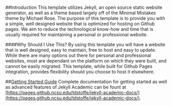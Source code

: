 ##Introduction
This template utilizes Jekyll, an open source static website generator, as well as a theme based largely off of the Minimal Mistakes theme by Michael Rose. The purpose of this template is to provide you with a simple, well designed website that is optimized for hosting on Github pages. We aim to reduce the technological know-how and time that is usually required for maintaining a personal or professional website.

####Why Should I Use This?
By using this template you will have a website that is well designed, easy to maintain, free to host and easy to update. While there are many options out there for personal and professional websites, most are dependant on the platform on which they were built, and cannot be easily migrated. This template, while built for Github Pages integration, provides flexibility should you choose to host it elsewhere.

##[Getting Started Guide](https://pages.github.ncsu.edu/tdstoffe/jekyll-academic-docs/)
Complete documentation for getting started as well as advanced features of Jekyll Academic can be fount at [https://pages.github.ncsu.edu/tdstoffe/jekyll-academic-docs/](https://pages.github.ncsu.edu/tdstoffe/jekyll-academic-docs/). 
